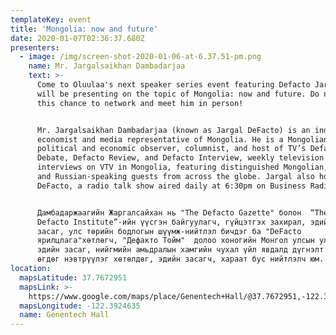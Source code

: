 ```yaml
---
templateKey: event
title: 'Mongolia: now and future'
date: 2020-01-07T02:36:37.680Z
presenters:
  - image: /img/screen-shot-2020-01-06-at-6.37.51-pm.png
    name: Mr. Jargalsaikhan Dambadarjaa
    text: >-
      Come to Oluulaa's next speaker series event featuring Defacto Jargal. He
      will be presenting on the topic of Mongolia: now and future. Do not miss
      this chance to network and meet him in person!


      Mr. Jargalsaikhan Dambadarjaa (known as Jargal DeFacto) is an independent
      economist and media representative of Mongolia. He is a Mongolian
      political and economic observer, columnist, and host of TV’s Defacto
      Debate, Defacto Review, and Defacto Interview, weekly television
      interviews on VTV in Mongolia, featuring distinguished Mongolian, English
      and Russian-speaking guests from across the globe. Jargal also hosts Radio
      DeFacto, a radio talk show aired daily at 6:30pm on Business Radio 98.9FM.


      Дамбадаржаагийн Жаргалсайхан нь "The Defacto Gazette" болон  “The
      Defacto Institute”-ийн үүсгэн байгуулагч, гүйцэтгэх захирал, эдийн
      засаг, улс төрийн бодлогын шүүмж-нийтлэл бичдэг ба "DeFacto
      ярилцлага"хөтлөгч, "Дефакто Тойм"  долоо хоногийн Монгол улсын улс төр,
      эдийн засаг, нийгмийн амьдралын хамгийн чухал үйл явдалд дүгнэлт
      өгдөг нэвтрүүлэг хөтөлдөг, эдийн засагч, хараат бус нийтлэлч юм.
location:
  mapsLatitude: 37.7672951
  mapsLink: >-
    https://www.google.com/maps/place/Genentech+Hall/@37.7672951,-122.3924635,17z/data=!3m1!4b1!4m5!3m4!1s0x808f7fcf22c08705:0xeaa83e6b468eddf1!8m2!3d37.7672951!4d-122.3924635?hl=en
  mapsLongitude: -122.3924635
  name: Genentech Hall
---
```


